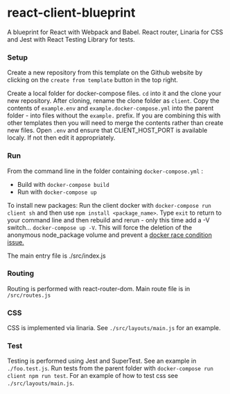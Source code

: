 # react-client-blueprint

A blueprint for React with Webpack and Babel. React router, Linaria for CSS and Jest with React Testing Library for tests.

### Setup

Create a new repository from this template on the Github website by clicking on the `create from template` button in the top right.

Create a local folder for docker-compose files. `cd` into it and the clone your new repository. After cloning, rename the clone folder as `client`. Copy the contents of `example.env` and `example.docker-compose.yml` into the parent folder - into files without the `example.` prefix. If you are combining this with other templates then you will need to merge the contents rather than create new files. Open `.env` and ensure that CLIENT_HOST_PORT is available localy. If not then edit it appropriately.

### Run

From the command line in the folder containing `docker-compose.yml` :

  * Build with `docker-compose build`
  * Run with `docker-compose up`

To install new packages: Run the client docker with `docker-compose run client sh` and then use `npm install <package_name>`. Type `exit` to return to your command line and then rebuild and rerun - only this time add a -V switch... `docker-compose up -V`. This will force the deletion of the anonymous node_package volume and prevent a [docker race condition issue.](https://github.com/docker/compose/issues/4337)

The main entry file is ./src/index.js

### Routing

Routing is performed with react-router-dom. Main route file is in `/src/routes.js`

### CSS

CSS is implemented via linaria. See `./src/layouts/main.js` for an example.
### Test

Testing is performed using Jest and SuperTest. See an example in `./foo.test.js`. Run tests from the parent folder with `docker-compose run client npm run test`.  For an example of how to test css see `./src/layouts/main.js`.
